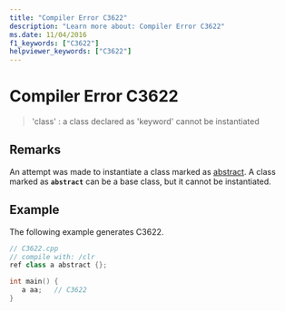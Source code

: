 ```yaml
---
title: "Compiler Error C3622"
description: "Learn more about: Compiler Error C3622"
ms.date: 11/04/2016
f1_keywords: ["C3622"]
helpviewer_keywords: ["C3622"]
---
```

# Compiler Error C3622

> 'class' : a class declared as 'keyword' cannot be instantiated

## Remarks

An attempt was made to instantiate a class marked as [abstract](../../extensions/abstract-cpp-component-extensions.md). A class marked as **`abstract`** can be a base class, but it cannot be instantiated.

## Example

The following example generates C3622.

```cpp
// C3622.cpp
// compile with: /clr
ref class a abstract {};

int main() {
   a aa;   // C3622
}
```
